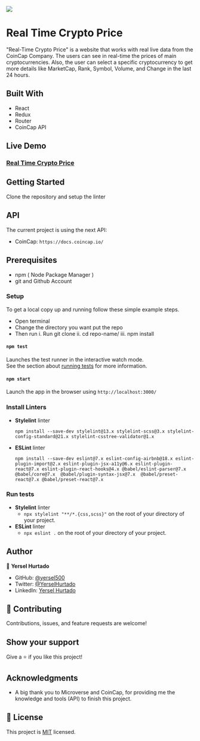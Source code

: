 ![](https://img.shields.io/badge/Microverse-blueviolet)

# Real Time Crypto Price

"Real-Time Crypto Price" is a website that works with real live data from the CoinCap Company. The users can see in real-time the prices of main cryptocurrencies. Also, the user can select a specific cryptocurrency to get more details like MarketCap, Rank, Symbol, Volume, and Change in the last 24 hours.

## Built With
- React
- Redux
- Router
- CoinCap API

## Live Demo

### [Real Time Crypto Price](https://delightful-kulfi-8a303e.netlify.app/)

## Getting Started

Clone the repository and setup the linter

## API

The current project is using the next API:

- CoinCap: `https://docs.coincap.io/`

## Prerequisites

- npm ( Node Package Manager )
- git and Github Account

### Setup

To get a local copy up and running follow these simple example steps.

- Open terminal
- Change the directory you want put the repo
- Then run
  i. Run git clone
  ii. cd repo-name/
  iii. npm install

#### `npm test`

Launches the test runner in the interactive watch mode.\
See the section about [running tests](https://facebook.github.io/create-react-app/docs/running-tests) for more information.

#### `npm start`

Launch the app in the browser using `http://localhost:3000/`

### Install Linters

- **Stylelint** linter

  `npm install --save-dev stylelint@13.x stylelint-scss@3.x stylelint-config-standard@21.x stylelint-csstree-validator@1.x`

- **ESLint** linter

  `npm install --save-dev eslint@7.x eslint-config-airbnb@18.x eslint-plugin-import@2.x eslint-plugin-jsx-a11y@6.x eslint-plugin-react@7.x eslint-plugin-react-hooks@4.x @babel/eslint-parser@7.x @babel/core@7.x  @babel/plugin-syntax-jsx@7.x  @babel/preset-react@7.x @babel/preset-react@7.x`

### Run tests

- **Stylelint** linter
  - `npx stylelint "**/*.{css,scss}"` on the root of your directory of your project.
- **ESLint** linter
  - `npx eslint .` on the root of your directory of your project.

## Author

👤 **Yersel Hurtado**

- GitHub: [@yersel500](https://github.com/yersel500/)
- Twitter: [@YerselHurtado](https://twitter.com/YerselHurtado)
- LinkedIn: [Yersel Hurtado](https://www.linkedin.com/in/yersel-hurtado/)

## 🤝 Contributing

Contributions, issues, and feature requests are welcome!

## Show your support

Give a ⭐️ if you like this project!

## Acknowledgments

- A big thank you to Microverse and CoinCap, for providing me the knowledge and tools (API) to finish this project.

## 📝 License

This project is [MIT](https://github.com/microverseinc/readme-template/blob/master/MIT.md) licensed.